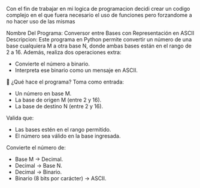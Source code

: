 Con el fin de trabajar en mi logica de programacion decidi crear un codigo complejo en el que fuera necesario el uso de funciones pero forzandome a no hacer uso de las mismas
 
Nombre Del Programa: Conversor entre Bases con Representación en ASCII
Descripcion: Este programa en Python permite convertir un número de una base cualquiera M a otra base N, donde ambas bases están en el rango de 2 a 16.
Además, realiza dos operaciones extra:

- Convierte el número a binario.
- Interpreta ese binario como un mensaje en ASCII.

📌 ¿Qué hace el programa?
Toma como entrada:

- Un número en base M.
- La base de origen M (entre 2 y 16).
- La base de destino N (entre 2 y 16).

Valida que:

- Las bases estén en el rango permitido.
- El número sea válido en la base ingresada.

Convierte el número de:

- Base M → Decimal.
- Decimal → Base N.
- Decimal → Binario.
- Binario (8 bits por carácter) → ASCII.
